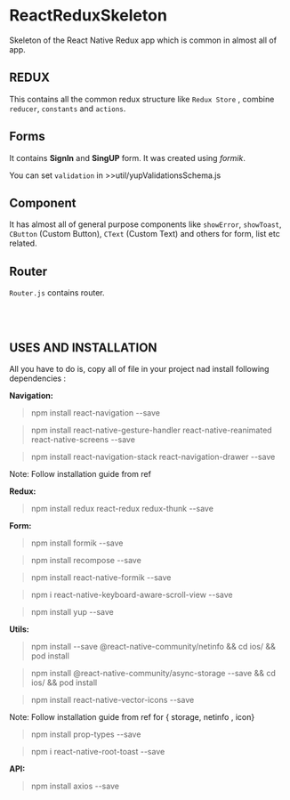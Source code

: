 # ReactReduxSkeleton

Skeleton of the React Native Redux app which is common in almost all of app.

**REDUX**
---
This contains all the common redux structure like `Redux Store` , combine `reducer`, `constants` and `actions`. 

**Forms**
---
It contains **SignIn** and **SingUP** form. It was created using _formik_. 

You can set `validation` in >>util/yupValidationsSchema.js

**Component**
---
It has almost all of general purpose components like `showError`, `showToast`, `CButton` (Custom Button), `CText` (Custom Text) and others for form, list etc related.

**Router**
---
`Router.js` contains router.


<br />
<br />

**USES AND INSTALLATION**
---
All you have to do is, copy all of file in your project nad install following dependencies :

**Navigation:**
>npm install react-navigation --save   

>npm install react-native-gesture-handler react-native-reanimated react-native-screens   --save   

>npm install react-navigation-stack react-navigation-drawer --save

Note: Follow installation guide from ref

**Redux:**
>npm install redux react-redux redux-thunk --save

**Form:** 
>npm install formik --save   

>npm install recompose --save   

>npm install react-native-formik --save  

>npm i react-native-keyboard-aware-scroll-view --save

>npm install yup --save

**Utils:**
>npm install --save @react-native-community/netinfo && cd ios/ && pod install   

>npm install @react-native-community/async-storage --save && cd ios/ && pod install   

>npm install react-native-vector-icons --save   


Note: Follow installation guide from ref for { storage, netinfo , icon}

>npm install prop-types --save  

>npm i react-native-root-toast --save   


**API:**
>npm install axios --save